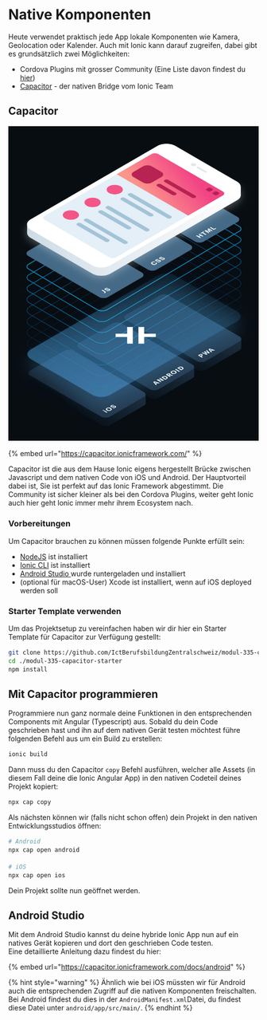 # Native Komponenten

Heute verwendet praktisch jede App lokale Komponenten wie Kamera, Geolocation oder Kalender. Auch mit Ionic kann darauf zugreifen, dabei gibt es grundsätzlich zwei Möglichkeiten:

* Cordova Plugins mit grosser Community \(Eine Liste davon findest du [hier](https://ionicframework.com/docs/native)\)
* [Capacitor](https://capacitor.ionicframework.com/) - der nativen Bridge vom Ionic Team

## Capacitor

![](../.gitbook/assets/image%20%287%29.png)

{% embed url="https://capacitor.ionicframework.com/" %}

Capacitor ist die aus dem Hause Ionic eigens hergestellt Brücke zwischen Javascript und dem nativen Code von iOS und Android. Der Hauptvorteil dabei ist, Sie ist perfekt auf das Ionic Framework abgestimmt. Die Community ist sicher kleiner als bei den Cordova Plugins, weiter geht Ionic auch hier geht Ionic immer mehr ihrem Ecosystem nach.

### Vorbereitungen

Um Capacitor brauchen zu können müssen folgende Punkte erfüllt sein:

* [NodeJS](https://nodejs.org) ist installiert
* [Ionic CLI](https://ionicframework.com/docs/cli) ist installiert
* [Android Studio ](https://developer.android.com/studio)wurde runtergeladen und installiert
* \(optional für macOS-User\) Xcode ist installiert, wenn auf iOS deployed werden soll

### Starter Template verwenden

Um das Projektsetup zu vereinfachen haben wir dir hier ein Starter Template für Capacitor zur Verfügung gestellt:

```bash
git clone https://github.com/IctBerufsbildungZentralschweiz/modul-335-capacitor-starter.git
cd ./modul-335-capacitor-starter
npm install
```

## Mit Capacitor programmieren

Programmiere nun ganz normale deine Funktionen in den entsprechenden Components mit Angular \(Typescript\) aus. Sobald du dein Code geschrieben hast und ihn auf dem nativen Gerät testen möchtest führe folgenden Befehl aus um ein Build zu erstellen:

```bash
ionic build
```

Dann muss du den Capacitor `copy` Befehl ausführen, welcher alle Assets \(in diesem Fall deine die Ionic Angular App\) in den nativen Codeteil deines Projekt kopiert:

```bash
npx cap copy
```

Als nächsten können wir \(falls nicht schon offen\) dein Projekt in den nativen Entwicklungsstudios öffnen:

```bash
# Android
npx cap open android

# iOS
npx cap open ios
```

Dein Projekt sollte nun geöffnet werden.



## Android Studio

Mit dem Android Studio kannst du deine hybride Ionic App nun auf ein natives Gerät kopieren und dort den geschrieben Code testen.  
Eine detaillierte Anleitung dazu findest du hier:

{% embed url="https://capacitor.ionicframework.com/docs/android" %}



{% hint style="warning" %}
Ähnlich wie bei iOS müssten wir für Android auch die entsprechenden Zugriff auf die nativen Komponenten freischalten. Bei Android findest du dies in der `AndroidManifest.xml`Datei, du findest diese Datei unter `android/app/src/main/`.
{% endhint %}







